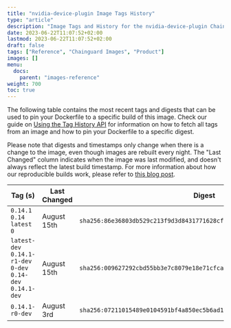 ```yaml
---
title: "nvidia-device-plugin Image Tags History"
type: "article"
description: "Image Tags and History for the nvidia-device-plugin Chainguard Image"
date: 2023-06-22T11:07:52+02:00
lastmod: 2023-06-22T11:07:52+02:00
draft: false
tags: ["Reference", "Chainguard Images", "Product"]
images: []
menu:
  docs:
    parent: "images-reference"
weight: 700
toc: true
---
```


The following table contains the most recent tags and digests that can be used to pin your Dockerfile to a specific build of this image. Check our guide on [Using the Tag History API](/chainguard/chainguard-images/using-the-tag-history-api/) for information on how to fetch all tags from an image and how to pin your Dockerfile to a specific digest.

Please note that digests and timestamps only change when there is a change to the image, even though images are rebuilt every night. The "Last Changed" column indicates when the image was last modified, and doesn't always reflect the latest build timestamp. For more information about how our reproducible builds work, please refer to [this blog post](https://www.chainguard.dev/unchained/reproducing-chainguards-reproducible-image-builds).

| Tag (s)                                                       | Last Changed | Digest                                                                    |
|---------------------------------------------------------------|--------------|---------------------------------------------------------------------------|
|  `0.14.1` `0.14` `latest` `0`                                 | August 15th  | `sha256:86e36803db529c213f9d3d8431771628cfd4667e0ed5314cccd3cc757a8d49b5` |
|  `latest-dev` `0.14.1-r1-dev` `0-dev` `0.14-dev` `0.14.1-dev` | August 15th  | `sha256:009627292cbd55bb3e7c8079e18e71cfcad7518ada08d7d36c54f3dc3e6cac03` |
|  `0.14.1-r0-dev`                                              | August 3rd   | `sha256:07211015489e0104591bf4a850ec5b6ad1bf6ee618a80d32764d1404feab420a` |
